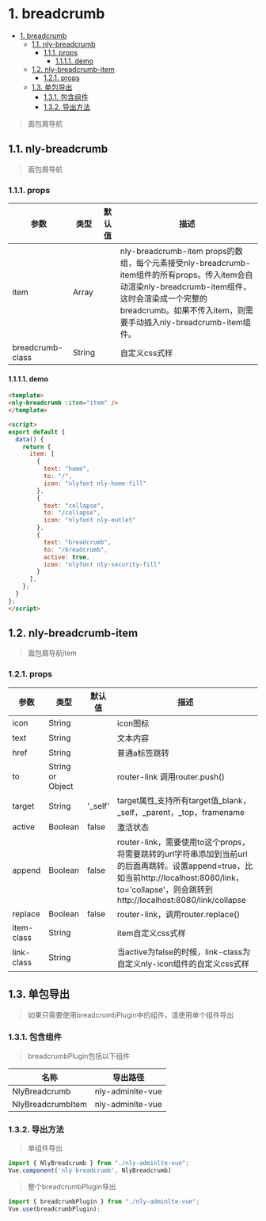# 1. breadcrumb
<!-- TOC -->

- [1. breadcrumb](#1-breadcrumb)
    - [1.1. nly-breadcrumb](#11-nly-breadcrumb)
        - [1.1.1. props](#111-props)
            - [1.1.1.1. demo](#1111-demo)
    - [1.2. nly-breadcrumb-item](#12-nly-breadcrumb-item)
        - [1.2.1. props](#121-props)
    - [1.3. 单包导出](#13-单包导出)
        - [1.3.1. 包含组件](#131-包含组件)
        - [1.3.2. 导出方法](#132-导出方法)

<!-- /TOC -->
> 面包屑导航

## 1.1. nly-breadcrumb

> 面包屑导航

### 1.1.1. props

参数 | 类型 |  默认值 | 描述
-|-|-|-
item | Array |  | nly-breadcrumb-item props的数组，每个元素接受nly-breadcrumb-item组件的所有props。传入item会自动渲染nly-breadcrumb-item组件，这时会渲染成一个完整的breadcrumb。如果不传入item，则需要手动插入nly-breadcrumb-item组件。
breadcrumb-class | String |  | 自定义css式样

#### 1.1.1.1. demo

```html
<template>
<nly-breadcrumb :item="item" />
</template>

<script>
export default {
  data() {
    return {
      item: [
        {
          text: "home",
          to: "/",
          icon: "nlyfont nly-home-fill"
        },
        {
          text: "collapse",
          to: "/collapse",
          icon: "nlyfont nly-outlet"
        },
        {
          text: "breadcrumb",
          to: "/breadcrumb",
          active: true,
          icon: "nlyfont nly-security-fill"
        }
      ],
    };
  }
};
</script>
```

## 1.2. nly-breadcrumb-item

> 面包屑导航item

### 1.2.1. props

参数 | 类型 |  默认值 | 描述
-|-|-|-
icon | String |  | icon图标
text | String |  | 文本内容
href | String |  | 普通a标签跳转
to | String or Object |  | router-link 调用router.push()
target | String | '_self' | target属性,支持所有target值_blank，_self，_parent，_top，framename
active | Boolean | false | 激活状态
append | Boolean | false | router-link，需要使用to这个props，将需要跳转的url字符串添加到当前url的后面再跳转。设置append=true，比如当前http://localhost:8080/link，to='collapse'，则会跳转到http://localhost:8080/link/collapse
replace | Boolean | false | router-link，调用router.replace()
item-class | String |  | item自定义css式样
link-class | String |  | 当active为false的时候，link-class为自定义nly-icon组件的自定义css式样

## 1.3. 单包导出

> 如果只需要使用breadcrumbPlugin中的组件，请使用单个组件导出

### 1.3.1. 包含组件

> breadcrumbPlugin包括以下组件

名称 | 导出路径
-|-
NlyBreadcrumb | nly-adminlte-vue
NlyBreadcrumbItem | nly-adminlte-vue

### 1.3.2. 导出方法

> 单组件导出

```js
import { NlyBreadcrumb } from "./nly-adminlte-vue";
Vue.component('nly-breadcrumb', NlyBreadcrumb)
```

> 整个breadcrumbPlugin导出

```js
import { breadcrumbPlugin } from "./nly-adminlte-vue";
Vue.use(breadcrumbPlugin);
```
